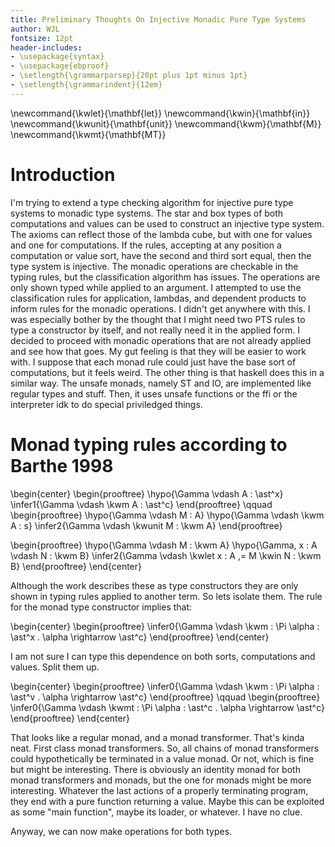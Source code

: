 ```yaml
---
title: Preliminary Thoughts On Injective Monadic Pure Type Systems
author: WJL
fontsize: 12pt
header-includes:
- \usepackage{syntax}
- \usepackage{ebproof}
- \setlength{\grammarparsep}{20pt plus 1pt minus 1pt}
- \setlength{\grammarindent}{12em}
---
```


\newcommand{\kwlet}{\mathbf{let}}
\newcommand{\kwin}{\mathbf{in}}
\newcommand{\kwunit}{\mathbf{unit}}
\newcommand{\kwm}{\mathbf{M}}
\newcommand{\kwmt}{\mathbf{MT}}

# Introduction

I'm trying to extend a type checking algorithm for injective pure type systems to monadic type systems. 
The star and box types of both computations and values can be used to construct an injective type system. 
The axioms can reflect those of the lambda cube, but with one for values and one for computations. 
If the rules, accepting at any position a computation or value sort, have the second and third sort equal, then the type system is injective. 
The monadic operations are checkable in the typing rules, but the classification algorithm has issues. 
The operations are only shown typed while applied to an argument. 
I attempted to use the classification rules for application, lambdas, and dependent products to inform rules for the monadic operations. 
I didn't get anywhere with this. 
I was especially bother by the thought that I might need two PTS rules to type a constructor by itself, and not really need it in the applied form. 
I decided to proceed with monadic operations that are not already applied and see how that goes. 
My gut feeling is that they will be easier to work with. 
I suppose that each monad rule could just have the base sort of computations, but it feels weird. 
The other thing is that haskell does this in a similar way. 
The unsafe monads, namely ST and IO, are implemented like regular types and stuff. 
Then, it uses unsafe functions or the ffi or the interpreter idk to do special priviledged things. 


# Monad typing rules according to Barthe 1998

\begin{center}
\begin{prooftree}
  \hypo{\Gamma \vdash A : \ast^x}
  \infer1{\Gamma \vdash \kwm A : \ast^c}
\end{prooftree}
\qquad
\begin{prooftree}
  \hypo{\Gamma \vdash M : A}
  \hypo{\Gamma \vdash \kwm A : s}
  \infer2{\Gamma \vdash \kwunit M : \kwm A}
\end{prooftree}

\begin{prooftree}
  \hypo{\Gamma \vdash M : \kwm A}
  \hypo{\Gamma, x : A \vdash N : \kwm B}
  \infer2{\Gamma \vdash \kwlet x : A ,= M \kwin N : \kwm B}
\end{prooftree}
\end{center}

Although the work describes these as type constructors they are only shown in typing rules applied to another term. 
So lets isolate them. 
The rule for the monad type constructor implies that:

\begin{center}
\begin{prooftree}
  \infer0{\Gamma \vdash \kwm : \Pi \alpha : \ast^x . \alpha \rightarrow \ast^c}
\end{prooftree}
\end{center}

I am not sure I can type this dependence on both sorts, computations and values. 
Split them up. 

\begin{center}
\begin{prooftree}
  \infer0{\Gamma \vdash \kwm : \Pi \alpha : \ast^v . \alpha \rightarrow \ast^c}
\end{prooftree}
\qquad
\begin{prooftree}
  \infer0{\Gamma \vdash \kwmt : \Pi \alpha : \ast^c . \alpha \rightarrow \ast^c}
\end{prooftree}
\end{center}

That looks like a regular monad, and a monad transformer. 
That's kinda neat. 
First class monad transformers. 
So, all chains of monad transformers could hypothetically be terminated in a value monad. 
Or not, which is fine but might be interesting. 
There is obviously an identity monad for both monad transformers and monads, but the one for monads might be more interesting. 
Whatever the last actions of a properly terminating program, they end with a pure function returning a value. 
Maybe this can be exploited as some "main function", maybe its loader, or whatever. 
I have no clue. 

Anyway, we can now make operations for both types. 

